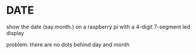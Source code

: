 # DATE
show the date (say.month.) on a raspberry pi with a 4-digit 7-segment led display

problem: there are no dots behind day and month
